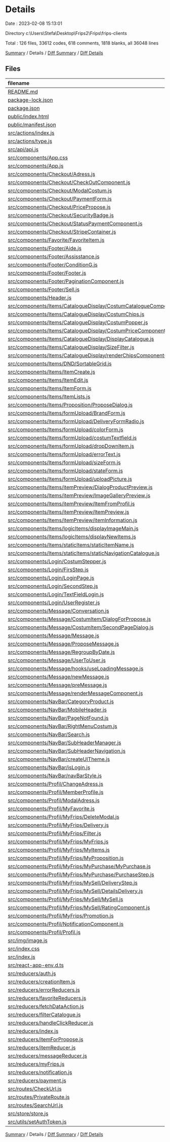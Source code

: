 # Details

Date : 2023-02-08 15:13:01

Directory c:\\Users\\Stefa\\Desktop\\Frips2\\Frips\\frips-clients

Total : 126 files,  33612 codes, 618 comments, 1818 blanks, all 36048 lines

[Summary](results.md) / Details / [Diff Summary](diff.md) / [Diff Details](diff-details.md)

## Files
| filename | language | code | comment | blank | total |
| :--- | :--- | ---: | ---: | ---: | ---: |
| [README.md](/README.md) | Markdown | 38 | 0 | 33 | 71 |
| [package-lock.json](/package-lock.json) | JSON | 16,268 | 0 | 1 | 16,269 |
| [package.json](/package.json) | JSON | 81 | 0 | 1 | 82 |
| [public/index.html](/public/index.html) | HTML | 27 | 23 | 2 | 52 |
| [public/manifest.json](/public/manifest.json) | JSON | 15 | 0 | 1 | 16 |
| [src/actions/index.js](/src/actions/index.js) | JavaScript | 903 | 15 | 132 | 1,050 |
| [src/actions/type.js](/src/actions/type.js) | JavaScript | 110 | 12 | 42 | 164 |
| [src/api/api.js](/src/api/api.js) | JavaScript | 4 | 3 | 2 | 9 |
| [src/components/App.css](/src/components/App.css) | CSS | 7 | 0 | 1 | 8 |
| [src/components/App.js](/src/components/App.js) | JavaScript | 155 | 0 | 27 | 182 |
| [src/components/Checkout/Adress.js](/src/components/Checkout/Adress.js) | JavaScript | 35 | 0 | 4 | 39 |
| [src/components/Checkout/CheckOutComponent.js](/src/components/Checkout/CheckOutComponent.js) | JavaScript | 332 | 6 | 25 | 363 |
| [src/components/Checkout/ModalCostum.js](/src/components/Checkout/ModalCostum.js) | JavaScript | 26 | 0 | 4 | 30 |
| [src/components/Checkout/PaymentForm.js](/src/components/Checkout/PaymentForm.js) | JavaScript | 42 | 0 | 5 | 47 |
| [src/components/Checkout/PricePropose.js](/src/components/Checkout/PricePropose.js) | JavaScript | 247 | 0 | 19 | 266 |
| [src/components/Checkout/SecurityBadge.js](/src/components/Checkout/SecurityBadge.js) | JavaScript | 17 | 0 | 3 | 20 |
| [src/components/Checkout/StatusPaymentComponent.js](/src/components/Checkout/StatusPaymentComponent.js) | JavaScript | 69 | 0 | 11 | 80 |
| [src/components/Checkout/StripeContainer.js](/src/components/Checkout/StripeContainer.js) | JavaScript | 54 | 0 | 12 | 66 |
| [src/components/Favorite/FavoriteItem.js](/src/components/Favorite/FavoriteItem.js) | JavaScript | 105 | 0 | 6 | 111 |
| [src/components/Footer/Aide.js](/src/components/Footer/Aide.js) | JavaScript | 430 | 0 | 24 | 454 |
| [src/components/Footer/Assisstance.js](/src/components/Footer/Assisstance.js) | JavaScript | 176 | 0 | 79 | 255 |
| [src/components/Footer/ConditionG.js](/src/components/Footer/ConditionG.js) | JavaScript | 49 | 0 | 7 | 56 |
| [src/components/Footer/Footer.js](/src/components/Footer/Footer.js) | JavaScript | 62 | 0 | 2 | 64 |
| [src/components/Footer/PaginationComponent.js](/src/components/Footer/PaginationComponent.js) | JavaScript | 61 | 1 | 5 | 67 |
| [src/components/Footer/Sell.js](/src/components/Footer/Sell.js) | JavaScript | 10 | 0 | 3 | 13 |
| [src/components/Header.js](/src/components/Header.js) | JavaScript | 618 | 0 | 48 | 666 |
| [src/components/Items/CatalogueDisplay/CostumCatalogueComponent.js](/src/components/Items/CatalogueDisplay/CostumCatalogueComponent.js) | JavaScript | 205 | 0 | 6 | 211 |
| [src/components/Items/CatalogueDisplay/CostumChips.js](/src/components/Items/CatalogueDisplay/CostumChips.js) | JavaScript | 23 | 0 | 4 | 27 |
| [src/components/Items/CatalogueDisplay/CostumPopper.js](/src/components/Items/CatalogueDisplay/CostumPopper.js) | JavaScript | 167 | 1 | 14 | 182 |
| [src/components/Items/CatalogueDisplay/CostumPriceComponent.js](/src/components/Items/CatalogueDisplay/CostumPriceComponent.js) | JavaScript | 86 | 0 | 9 | 95 |
| [src/components/Items/CatalogueDisplay/DisplayCatalogue.js](/src/components/Items/CatalogueDisplay/DisplayCatalogue.js) | JavaScript | 336 | 0 | 45 | 381 |
| [src/components/Items/CatalogueDisplay/SizeFilter.js](/src/components/Items/CatalogueDisplay/SizeFilter.js) | JavaScript | 160 | 0 | 15 | 175 |
| [src/components/Items/CatalogueDisplay/renderChipsComponents.js](/src/components/Items/CatalogueDisplay/renderChipsComponents.js) | JavaScript | 74 | 0 | 7 | 81 |
| [src/components/Items/DND/SortableGrid.js](/src/components/Items/DND/SortableGrid.js) | JavaScript | 183 | 0 | 16 | 199 |
| [src/components/Items/ItemCreate.js](/src/components/Items/ItemCreate.js) | JavaScript | 52 | 0 | 9 | 61 |
| [src/components/Items/ItemEdit.js](/src/components/Items/ItemEdit.js) | JavaScript | 47 | 0 | 8 | 55 |
| [src/components/Items/ItemForm.js](/src/components/Items/ItemForm.js) | JavaScript | 241 | 297 | 27 | 565 |
| [src/components/Items/ItemLists.js](/src/components/Items/ItemLists.js) | JavaScript | 299 | 1 | 26 | 326 |
| [src/components/Items/Proposition/ProposeDialog.js](/src/components/Items/Proposition/ProposeDialog.js) | JavaScript | 173 | 0 | 17 | 190 |
| [src/components/Items/formUpload/BrandForm.js](/src/components/Items/formUpload/BrandForm.js) | JavaScript | 223 | 0 | 23 | 246 |
| [src/components/Items/formUpload/DeliveryFormRadio.js](/src/components/Items/formUpload/DeliveryFormRadio.js) | JavaScript | 114 | 0 | 13 | 127 |
| [src/components/Items/formUpload/colorForm.js](/src/components/Items/formUpload/colorForm.js) | JavaScript | 173 | 0 | 22 | 195 |
| [src/components/Items/formUpload/costumTextfield.js](/src/components/Items/formUpload/costumTextfield.js) | JavaScript | 50 | 0 | 5 | 55 |
| [src/components/Items/formUpload/dropDownItem.js](/src/components/Items/formUpload/dropDownItem.js) | JavaScript | 155 | 0 | 14 | 169 |
| [src/components/Items/formUpload/errorText.js](/src/components/Items/formUpload/errorText.js) | JavaScript | 16 | 0 | 7 | 23 |
| [src/components/Items/formUpload/sizeForm.js](/src/components/Items/formUpload/sizeForm.js) | JavaScript | 127 | 0 | 14 | 141 |
| [src/components/Items/formUpload/stateForm.js](/src/components/Items/formUpload/stateForm.js) | JavaScript | 157 | 0 | 16 | 173 |
| [src/components/Items/formUpload/uploadPicture.js](/src/components/Items/formUpload/uploadPicture.js) | JavaScript | 32 | 22 | 5 | 59 |
| [src/components/Items/itemPreview/DialogProductPreview.js](/src/components/Items/itemPreview/DialogProductPreview.js) | JavaScript | 98 | 0 | 7 | 105 |
| [src/components/Items/itemPreview/ImageGalleryPreview.js](/src/components/Items/itemPreview/ImageGalleryPreview.js) | JavaScript | 325 | 0 | 15 | 340 |
| [src/components/Items/itemPreview/ItemFromProfil.js](/src/components/Items/itemPreview/ItemFromProfil.js) | JavaScript | 126 | 0 | 10 | 136 |
| [src/components/Items/itemPreview/ItemPreview.js](/src/components/Items/itemPreview/ItemPreview.js) | JavaScript | 190 | 0 | 16 | 206 |
| [src/components/Items/itemPreview/itemInformation.js](/src/components/Items/itemPreview/itemInformation.js) | JavaScript | 237 | 0 | 24 | 261 |
| [src/components/Items/logicItems/displayImageMain.js](/src/components/Items/logicItems/displayImageMain.js) | JavaScript | 54 | 0 | 4 | 58 |
| [src/components/Items/logicItems/displayNewItems.js](/src/components/Items/logicItems/displayNewItems.js) | JavaScript | 152 | 0 | 11 | 163 |
| [src/components/Items/staticItems/staticItemName.js](/src/components/Items/staticItems/staticItemName.js) | JavaScript | 923 | 1 | 50 | 974 |
| [src/components/Items/staticItems/staticNavigationCatalogue.js](/src/components/Items/staticItems/staticNavigationCatalogue.js) | JavaScript | 110 | 0 | 9 | 119 |
| [src/components/Login/CostumStepper.js](/src/components/Login/CostumStepper.js) | JavaScript | 149 | 15 | 26 | 190 |
| [src/components/Login/FirsStep.js](/src/components/Login/FirsStep.js) | JavaScript | 53 | 0 | 7 | 60 |
| [src/components/Login/LoginPage.js](/src/components/Login/LoginPage.js) | JavaScript | 218 | 0 | 18 | 236 |
| [src/components/Login/SecondStep.js](/src/components/Login/SecondStep.js) | JavaScript | 148 | 0 | 21 | 169 |
| [src/components/Login/TextFieldLogin.js](/src/components/Login/TextFieldLogin.js) | JavaScript | 22 | 1 | 5 | 28 |
| [src/components/Login/UserRegister.js](/src/components/Login/UserRegister.js) | JavaScript | 317 | 2 | 28 | 347 |
| [src/components/Message/Conversation.js](/src/components/Message/Conversation.js) | JavaScript | 189 | 0 | 19 | 208 |
| [src/components/Message/CostumItem/DialogForPropose.js](/src/components/Message/CostumItem/DialogForPropose.js) | JavaScript | 214 | 0 | 17 | 231 |
| [src/components/Message/CostumItem/SecondPageDialog.js](/src/components/Message/CostumItem/SecondPageDialog.js) | JavaScript | 178 | 0 | 18 | 196 |
| [src/components/Message/Message.js](/src/components/Message/Message.js) | JavaScript | 389 | 0 | 12 | 401 |
| [src/components/Message/ProposeMessage.js](/src/components/Message/ProposeMessage.js) | JavaScript | 10 | 0 | 2 | 12 |
| [src/components/Message/RegroupByDate.js](/src/components/Message/RegroupByDate.js) | JavaScript | 16 | 0 | 4 | 20 |
| [src/components/Message/UserToUser.js](/src/components/Message/UserToUser.js) | JavaScript | 86 | 0 | 11 | 97 |
| [src/components/Message/hooks/useLoadingMessage.js](/src/components/Message/hooks/useLoadingMessage.js) | JavaScript | 47 | 0 | 9 | 56 |
| [src/components/Message/newMessage.js](/src/components/Message/newMessage.js) | JavaScript | 421 | 0 | 45 | 466 |
| [src/components/Message/preMessage.js](/src/components/Message/preMessage.js) | JavaScript | 10 | 0 | 3 | 13 |
| [src/components/Message/renderMessageComponent.js](/src/components/Message/renderMessageComponent.js) | JavaScript | 212 | 6 | 22 | 240 |
| [src/components/NavBar/CategoryProduct.js](/src/components/NavBar/CategoryProduct.js) | JavaScript | 9 | 0 | 4 | 13 |
| [src/components/NavBar/MobileHeader.js](/src/components/NavBar/MobileHeader.js) | JavaScript | 0 | 0 | 1 | 1 |
| [src/components/NavBar/PageNotFound.js](/src/components/NavBar/PageNotFound.js) | JavaScript | 24 | 0 | 3 | 27 |
| [src/components/NavBar/RightMenuCostum.js](/src/components/NavBar/RightMenuCostum.js) | JavaScript | 7 | 0 | 4 | 11 |
| [src/components/NavBar/Search.js](/src/components/NavBar/Search.js) | JavaScript | 221 | 12 | 31 | 264 |
| [src/components/NavBar/SubHeaderManager.js](/src/components/NavBar/SubHeaderManager.js) | JavaScript | 46 | 0 | 6 | 52 |
| [src/components/NavBar/SubHeaderNavigation.js](/src/components/NavBar/SubHeaderNavigation.js) | JavaScript | 113 | 0 | 12 | 125 |
| [src/components/NavBar/createUITheme.js](/src/components/NavBar/createUITheme.js) | JavaScript | 13 | 0 | 4 | 17 |
| [src/components/NavBar/isLogin.js](/src/components/NavBar/isLogin.js) | JavaScript | 29 | 0 | 3 | 32 |
| [src/components/NavBar/navBarStyle.js](/src/components/NavBar/navBarStyle.js) | JavaScript | 79 | 1 | 5 | 85 |
| [src/components/Profil/ChangeAdress.js](/src/components/Profil/ChangeAdress.js) | JavaScript | 87 | 0 | 8 | 95 |
| [src/components/Profil/MemberProfile.js](/src/components/Profil/MemberProfile.js) | JavaScript | 7 | 0 | 2 | 9 |
| [src/components/Profil/ModalAdress.js](/src/components/Profil/ModalAdress.js) | JavaScript | 118 | 0 | 16 | 134 |
| [src/components/Profil/MyFavorite.js](/src/components/Profil/MyFavorite.js) | JavaScript | 269 | 1 | 13 | 283 |
| [src/components/Profil/MyFrips/DeleteModal.js](/src/components/Profil/MyFrips/DeleteModal.js) | JavaScript | 114 | 0 | 21 | 135 |
| [src/components/Profil/MyFrips/Delivery.js](/src/components/Profil/MyFrips/Delivery.js) | JavaScript | 7 | 0 | 2 | 9 |
| [src/components/Profil/MyFrips/Filter.js](/src/components/Profil/MyFrips/Filter.js) | JavaScript | 128 | 0 | 10 | 138 |
| [src/components/Profil/MyFrips/MyFrips.js](/src/components/Profil/MyFrips/MyFrips.js) | JavaScript | 355 | 0 | 23 | 378 |
| [src/components/Profil/MyFrips/MyItems.js](/src/components/Profil/MyFrips/MyItems.js) | JavaScript | 906 | 0 | 47 | 953 |
| [src/components/Profil/MyFrips/MyProposition.js](/src/components/Profil/MyFrips/MyProposition.js) | JavaScript | 346 | 0 | 17 | 363 |
| [src/components/Profil/MyFrips/MyPurchase/MyPurchase.js](/src/components/Profil/MyFrips/MyPurchase/MyPurchase.js) | JavaScript | 280 | 0 | 20 | 300 |
| [src/components/Profil/MyFrips/MyPurchase/PurchaseStep.js](/src/components/Profil/MyFrips/MyPurchase/PurchaseStep.js) | JavaScript | 255 | 0 | 31 | 286 |
| [src/components/Profil/MyFrips/MySell/DeliveryStep.js](/src/components/Profil/MyFrips/MySell/DeliveryStep.js) | JavaScript | 292 | 15 | 27 | 334 |
| [src/components/Profil/MyFrips/MySell/DetailsDelivery.js](/src/components/Profil/MyFrips/MySell/DetailsDelivery.js) | JavaScript | 114 | 0 | 7 | 121 |
| [src/components/Profil/MyFrips/MySell/MySell.js](/src/components/Profil/MyFrips/MySell/MySell.js) | JavaScript | 293 | 0 | 24 | 317 |
| [src/components/Profil/MyFrips/MySell/RatingComponent.js](/src/components/Profil/MyFrips/MySell/RatingComponent.js) | JavaScript | 42 | 0 | 5 | 47 |
| [src/components/Profil/MyFrips/Promotion.js](/src/components/Profil/MyFrips/Promotion.js) | JavaScript | 7 | 0 | 2 | 9 |
| [src/components/Profil/NotificationComponent.js](/src/components/Profil/NotificationComponent.js) | JavaScript | 66 | 1 | 9 | 76 |
| [src/components/Profil/Profil.js](/src/components/Profil/Profil.js) | JavaScript | 234 | 174 | 21 | 429 |
| [src/img/image.js](/src/img/image.js) | JavaScript | 2 | 0 | 2 | 4 |
| [src/index.css](/src/index.css) | CSS | 7 | 0 | 1 | 8 |
| [src/index.js](/src/index.js) | JavaScript | 5 | 0 | 0 | 5 |
| [src/react-app-env.d.ts](/src/react-app-env.d.ts) | TypeScript | 0 | 1 | 1 | 2 |
| [src/reducers/auth.js](/src/reducers/auth.js) | JavaScript | 85 | 0 | 10 | 95 |
| [src/reducers/creationItem.js](/src/reducers/creationItem.js) | JavaScript | 36 | 0 | 5 | 41 |
| [src/reducers/errorReducers.js](/src/reducers/errorReducers.js) | JavaScript | 12 | 1 | 3 | 16 |
| [src/reducers/favoriteReducers.js](/src/reducers/favoriteReducers.js) | JavaScript | 55 | 1 | 8 | 64 |
| [src/reducers/fetchDataAction.js](/src/reducers/fetchDataAction.js) | JavaScript | 55 | 0 | 8 | 63 |
| [src/reducers/filterCatalogue.js](/src/reducers/filterCatalogue.js) | JavaScript | 173 | 1 | 25 | 199 |
| [src/reducers/handleClickReducer.js](/src/reducers/handleClickReducer.js) | JavaScript | 0 | 0 | 1 | 1 |
| [src/reducers/index.js](/src/reducers/index.js) | JavaScript | 23 | 0 | 1 | 24 |
| [src/reducers/itemForPropose.js](/src/reducers/itemForPropose.js) | JavaScript | 86 | 0 | 13 | 99 |
| [src/reducers/itemReducer.js](/src/reducers/itemReducer.js) | JavaScript | 105 | 1 | 17 | 123 |
| [src/reducers/messageReducer.js](/src/reducers/messageReducer.js) | JavaScript | 121 | 0 | 24 | 145 |
| [src/reducers/myFrips.js](/src/reducers/myFrips.js) | JavaScript | 174 | 2 | 10 | 186 |
| [src/reducers/notification.js](/src/reducers/notification.js) | JavaScript | 54 | 0 | 7 | 61 |
| [src/reducers/payment.js](/src/reducers/payment.js) | JavaScript | 48 | 1 | 6 | 55 |
| [src/routes/CheckUrl.js](/src/routes/CheckUrl.js) | JavaScript | 75 | 0 | 25 | 100 |
| [src/routes/PrivateRoute.js](/src/routes/PrivateRoute.js) | JavaScript | 24 | 0 | 5 | 29 |
| [src/routes/SearchUrl.js](/src/routes/SearchUrl.js) | JavaScript | 66 | 0 | 26 | 92 |
| [src/store/store.js](/src/store/store.js) | JavaScript | 7 | 0 | 5 | 12 |
| [src/utils/setAuthToken.js](/src/utils/setAuthToken.js) | JavaScript | 10 | 0 | 3 | 13 |

[Summary](results.md) / Details / [Diff Summary](diff.md) / [Diff Details](diff-details.md)
